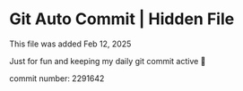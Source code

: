 # Git Auto Commit | Hidden File

This file was added Feb 12, 2025

Just for fun and keeping my daily git commit active 🤪

commit number: 2291642
